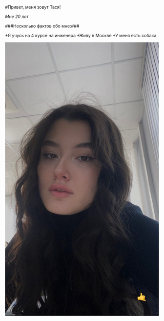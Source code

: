 #Привет, меня зовут Тася!

_Мне 20 лет_
 
 ###Несколько фактов обо мне:###

 +Я учусь на 4 курсе на инженера
 +Живу в Москве
 +У меня есть собака

 ![Alt text](img/jcWiIAwOElE.jpg)
